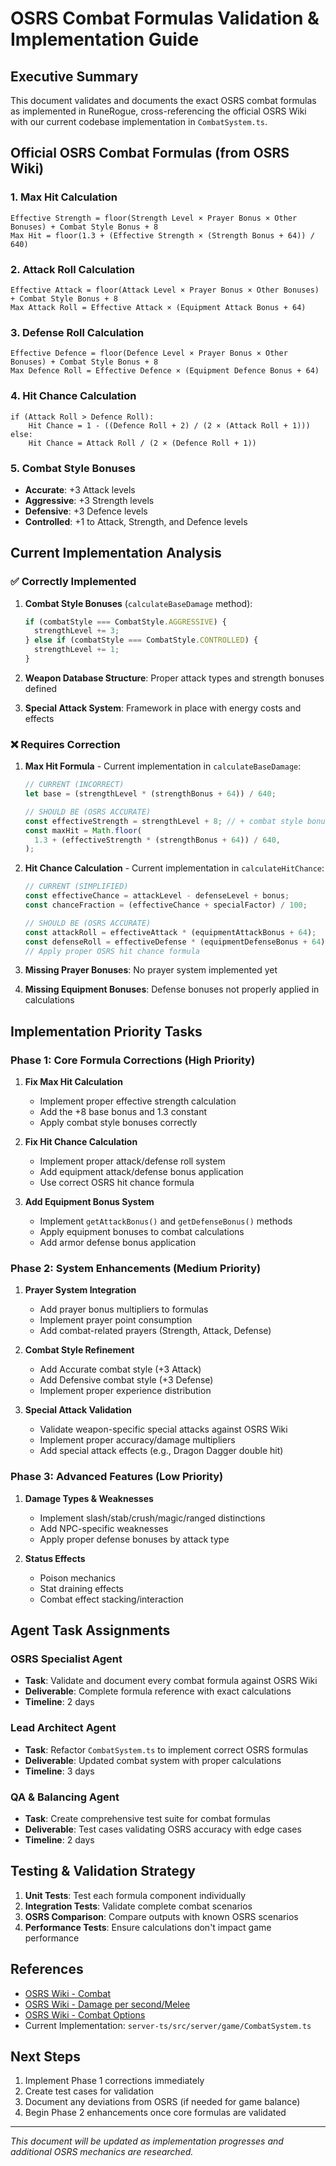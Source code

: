 # OSRS Combat Formulas Validation & Implementation Guide

## Executive Summary

This document validates and documents the exact OSRS combat formulas as implemented in RuneRogue, cross-referencing the official OSRS Wiki with our current codebase implementation in `CombatSystem.ts`.

## Official OSRS Combat Formulas (from OSRS Wiki)

### 1. Max Hit Calculation

```
Effective Strength = floor(Strength Level × Prayer Bonus × Other Bonuses) + Combat Style Bonus + 8
Max Hit = floor(1.3 + (Effective Strength × (Strength Bonus + 64)) / 640)
```

### 2. Attack Roll Calculation

```
Effective Attack = floor(Attack Level × Prayer Bonus × Other Bonuses) + Combat Style Bonus + 8
Max Attack Roll = Effective Attack × (Equipment Attack Bonus + 64)
```

### 3. Defense Roll Calculation

```
Effective Defence = floor(Defence Level × Prayer Bonus × Other Bonuses) + Combat Style Bonus + 8
Max Defence Roll = Effective Defence × (Equipment Defence Bonus + 64)
```

### 4. Hit Chance Calculation

```
if (Attack Roll > Defence Roll):
    Hit Chance = 1 - ((Defence Roll + 2) / (2 × (Attack Roll + 1)))
else:
    Hit Chance = Attack Roll / (2 × (Defence Roll + 1))
```

### 5. Combat Style Bonuses

- **Accurate**: +3 Attack levels
- **Aggressive**: +3 Strength levels
- **Defensive**: +3 Defence levels
- **Controlled**: +1 to Attack, Strength, and Defence levels

## Current Implementation Analysis

### ✅ Correctly Implemented

1. **Combat Style Bonuses** (`calculateBaseDamage` method):

   ```typescript
   if (combatStyle === CombatStyle.AGGRESSIVE) {
     strengthLevel += 3;
   } else if (combatStyle === CombatStyle.CONTROLLED) {
     strengthLevel += 1;
   }
   ```

2. **Weapon Database Structure**: Proper attack types and strength bonuses defined

3. **Special Attack System**: Framework in place with energy costs and effects

### ❌ Requires Correction

1. **Max Hit Formula** - Current implementation in `calculateBaseDamage`:

   ```typescript
   // CURRENT (INCORRECT)
   let base = (strengthLevel * (strengthBonus + 64)) / 640;

   // SHOULD BE (OSRS ACCURATE)
   const effectiveStrength = strengthLevel + 8; // + combat style bonus
   const maxHit = Math.floor(
     1.3 + (effectiveStrength * (strengthBonus + 64)) / 640,
   );
   ```

2. **Hit Chance Calculation** - Current implementation in `calculateHitChance`:

   ```typescript
   // CURRENT (SIMPLIFIED)
   const effectiveChance = attackLevel - defenseLevel + bonus;
   const chanceFraction = (effectiveChance + specialFactor) / 100;

   // SHOULD BE (OSRS ACCURATE)
   const attackRoll = effectiveAttack * (equipmentAttackBonus + 64);
   const defenseRoll = effectiveDefense * (equipmentDefenseBonus + 64);
   // Apply proper OSRS hit chance formula
   ```

3. **Missing Prayer Bonuses**: No prayer system implemented yet

4. **Missing Equipment Bonuses**: Defense bonuses not properly applied in calculations

## Implementation Priority Tasks

### Phase 1: Core Formula Corrections (High Priority)

1. **Fix Max Hit Calculation**

   - Implement proper effective strength calculation
   - Add the +8 base bonus and 1.3 constant
   - Apply combat style bonuses correctly

2. **Fix Hit Chance Calculation**

   - Implement proper attack/defense roll system
   - Add equipment attack/defense bonus application
   - Use correct OSRS hit chance formula

3. **Add Equipment Bonus System**
   - Implement `getAttackBonus()` and `getDefenseBonus()` methods
   - Apply equipment bonuses to combat calculations
   - Add armor defense bonus application

### Phase 2: System Enhancements (Medium Priority)

1. **Prayer System Integration**

   - Add prayer bonus multipliers to formulas
   - Implement prayer point consumption
   - Add combat-related prayers (Strength, Attack, Defense)

2. **Combat Style Refinement**

   - Add Accurate combat style (+3 Attack)
   - Add Defensive combat style (+3 Defense)
   - Implement proper experience distribution

3. **Special Attack Validation**
   - Validate weapon-specific special attacks against OSRS Wiki
   - Implement proper accuracy/damage multipliers
   - Add special attack effects (e.g., Dragon Dagger double hit)

### Phase 3: Advanced Features (Low Priority)

1. **Damage Types & Weaknesses**

   - Implement slash/stab/crush/magic/ranged distinctions
   - Add NPC-specific weaknesses
   - Apply proper defense bonuses by attack type

2. **Status Effects**
   - Poison mechanics
   - Stat draining effects
   - Combat effect stacking/interaction

## Agent Task Assignments

### OSRS Specialist Agent

- **Task**: Validate and document every combat formula against OSRS Wiki
- **Deliverable**: Complete formula reference with exact calculations
- **Timeline**: 2 days

### Lead Architect Agent

- **Task**: Refactor `CombatSystem.ts` to implement correct OSRS formulas
- **Deliverable**: Updated combat system with proper calculations
- **Timeline**: 3 days

### QA & Balancing Agent

- **Task**: Create comprehensive test suite for combat formulas
- **Deliverable**: Test cases validating OSRS accuracy with edge cases
- **Timeline**: 2 days

## Testing & Validation Strategy

1. **Unit Tests**: Test each formula component individually
2. **Integration Tests**: Validate complete combat scenarios
3. **OSRS Comparison**: Compare outputs with known OSRS scenarios
4. **Performance Tests**: Ensure calculations don't impact game performance

## References

- [OSRS Wiki - Combat](https://oldschool.runescape.wiki/w/Combat)
- [OSRS Wiki - Damage per second/Melee](https://oldschool.runescape.wiki/w/Damage_per_second/Melee)
- [OSRS Wiki - Combat Options](https://oldschool.runescape.wiki/w/Combat_Options)
- Current Implementation: `server-ts/src/server/game/CombatSystem.ts`

## Next Steps

1. Implement Phase 1 corrections immediately
2. Create test cases for validation
3. Document any deviations from OSRS (if needed for game balance)
4. Begin Phase 2 enhancements once core formulas are validated

---

_This document will be updated as implementation progresses and additional OSRS mechanics are researched._
